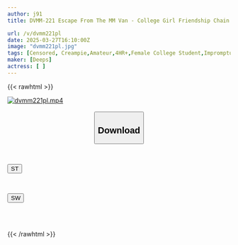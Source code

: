 ```yaml
---
author: j91
title: DVMM-221 Escape From The MM Van - College Girl Friendship Chain Project - Call Your Friend Within 30 Minutes And Use Them As A Substitute To Escape From The Closed Room! Once The Time Limit Is Up, You'll Be Fucked Right Away By A Huge Dick! 10 - The Raw Creampie Won't End Until Your Friend Comes, With A Hard Piston That Won't Stop Even If You Cum In The Magic Mirror

url: /v/dvmm221pl
date: 2025-03-27T16:10:00Z
image: "dvmm221pl.jpg"
tags: [Censored, Creampie,Amateur,4HR+,Female College Student,Impromptu Sex,Huge Cock	]
maker: [Deeps]
actress: [ ]
---
```



{{< rawhtml >}}

<div class="video" data-videoid="eq9MRMAP8GcY3Pm">
    <a href="javascript:;">
        <img src="/v/dvmm221pl/dvmm221pl.jpg" width="WIDTH" height="HEIGHT" alt="dvmm221pl.mp4" loading="lazy">
    </a>
</div>

<script type="text/javascript" src="https://j91.asia/asset/on-demand-st.js"></script>

<br>
  <link rel="stylesheet" href="https://j91.asia/asset/bs5.css">
  
  <center>
  <button class="btn btn-primary" type="button" data-bs-toggle="collapse" data-bs-target=".multi-collapse" aria-expanded="false" aria-controls="multiCollapseExample1 multiCollapseExample2"><h2>Download</h2></button></center>
</p>
<div class="row">
  <div class="col">
    <div class="collapse multi-collapse" id="multiCollapseExample1">
      <div class="card card-body">
	      	      <br>
<div class="buttons">  
<p><a href="/v/dvmm221pl/st.html" target="_blank"><button class="btn-hover color-3"><i class="fa fa-download"></i> ST</button></a></p></div>
    </div>
  </div>
</div>
  <div class="col">
    <div class="collapse multi-collapse" id="multiCollapseExample2">
      <div class="card card-body">
	      <br>
<div class="buttons">
<p><a href="/v/dvmm221pl/sw.html" target="_blank"><button class="btn-hover color-2"><i class="fa fa-download"></i> SW</button></a></p></div>
<br><br>
      </div>
    </div>
  </div>
</div>

{{< /rawhtml >}}
